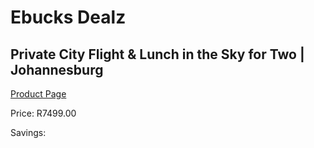
# Ebucks Dealz
## Private City Flight & Lunch in the Sky for Two | Johannesburg
[Product Page](https://www.ebucks.com/web/shop/productSelected.do?prodId=1139555033&catId=322194367)

Price: R7499.00

Savings: 


	